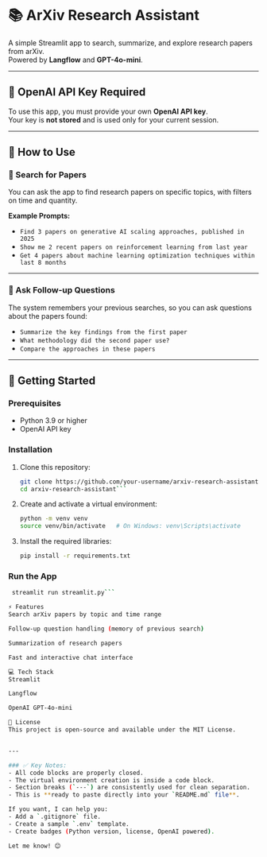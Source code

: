 # 📚 ArXiv Research Assistant

A simple Streamlit app to search, summarize, and explore research papers from arXiv.  
Powered by **Langflow** and **GPT-4o-mini**.

---

## 🔑 OpenAI API Key Required

To use this app, you must provide your own **OpenAI API key**.  
Your key is **not stored** and is used only for your current session.

---

## 🔧 How to Use

### 📝 Search for Papers
You can ask the app to find research papers on specific topics, with filters on time and quantity.

**Example Prompts:**
- `Find 3 papers on generative AI scaling approaches, published in 2025`
- `Show me 2 recent papers on reinforcement learning from last year`
- `Get 4 papers about machine learning optimization techniques within last 8 months`

---

### 💬 Ask Follow-up Questions
The system remembers your previous searches, so you can ask questions about the papers found:
- `Summarize the key findings from the first paper`
- `What methodology did the second paper use?`
- `Compare the approaches in these papers`

---

## 🚀 Getting Started

### Prerequisites
- Python 3.9 or higher
- OpenAI API key

### Installation
1. Clone this repository:
   ```bash
   git clone https://github.com/your-username/arxiv-research-assistant.git
   cd arxiv-research-assistant```

2. Create and activate a virtual environment:
   ```bash
   python -m venv venv
   source venv/bin/activate   # On Windows: venv\Scripts\activate

3. Install the required libraries:
   ```bash
   pip install -r requirements.txt

### Run the App
  ```bash
   streamlit run streamlit.py```

⚡ Features
Search arXiv papers by topic and time range

Follow-up question handling (memory of previous search)

Summarization of research papers

Fast and interactive chat interface

💻 Tech Stack
Streamlit

Langflow

OpenAI GPT-4o-mini

📜 License
This project is open-source and available under the MIT License.


---

### ✅ Key Notes:
- All code blocks are properly closed.
- The virtual environment creation is inside a code block.
- Section breaks (`---`) are consistently used for clean separation.
- This is **ready to paste directly into your `README.md` file**.

If you want, I can help you:
- Add a `.gitignore` file.
- Create a sample `.env` template.
- Create badges (Python version, license, OpenAI powered).

Let me know! 😊



